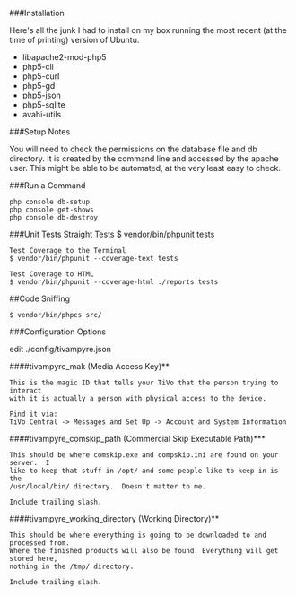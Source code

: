###Installation

Here's all the junk I had to install on my box running the most recent (at the 
time of printing) version of Ubuntu.

* libapache2-mod-php5
* php5-cli
* php5-curl
* php5-gd
* php5-json
* php5-sqlite
* avahi-utils

###Setup Notes

You will need to check the permissions on the database file and db directory.
It is created by the command line and accessed by the apache user.
This might be able to be automated, at the very least easy to check.

###Run a Command

    php console db-setup
    php console get-shows
    php console db-destroy

###Unit Tests
    Straight Tests
    $ vendor/bin/phpunit tests

    Test Coverage to the Terminal
    $ vendor/bin/phpunit --coverage-text tests

    Test Coverage to HTML
    $ vendor/bin/phpunit --coverage-html ./reports tests

##Code Sniffing

    $ vendor/bin/phpcs src/

###Configuration Options

edit ./config/tivampyre.json

####tivampyre_mak (Media Access Key)**

    This is the magic ID that tells your TiVo that the person trying to interact
    with it is actually a person with physical access to the device.

    Find it via:
    TiVo Central -> Messages and Set Up -> Account and System Information

####tivampyre_comskip_path (Commercial Skip Executable Path)***

    This should be where comskip.exe and compskip.ini are found on your server.  I
    like to keep that stuff in /opt/ and some people like to keep in is the
    /usr/local/bin/ directory.  Doesn't matter to me.

    Include trailing slash.

####tivampyre_working_directory (Working Directory)**

    This should be where everything is going to be downloaded to and processed from.
    Where the finished products will also be found. Everything will get stored here,
    nothing in the /tmp/ directory.

    Include trailing slash.